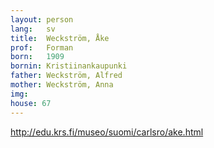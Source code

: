 ```yaml
---
layout: person
lang:   sv
title:  Weckström, Åke
prof:   Forman
born:   1909
bornin: Kristiinankaupunki
father: Weckström, Alfred
mother: Weckström, Anna
img:
house: 67
---
```

http://edu.krs.fi/museo/suomi/carlsro/ake.html
